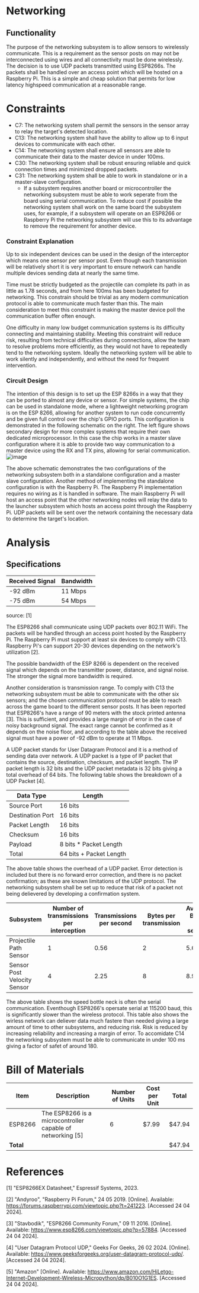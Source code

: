 # Networking

## Functionality
The purpose of the networking subsystem is to allow sensors to wirelessly communicate. This is a requirement as the sensor posts on may not be interconnected using wires and all connectivity must be done wirelessly. The decision is to use UDP packets transmitted using ESP8266s. The packets shall be handled over an access point which will be hosted on a Raspberry Pi. This is a simple and cheap solution that permits for low latency highspeed communication at a reasonable range.

# Constraints
* C7: The networking system shall permit the sensors in the sensor array to relay the target's detected location. 
* C13: The networking system shall have the ability to allow up to 6 input devices to communicate with each other.
* C14: The networking system shall ensure all sensors are able to communicate their data to the master device in under 100ms.
* C30: The networking system shall be robust ensuring reliable and quick connection times and minimized dropped packets. 
* C31: The networking system shall be able to work in standalone or in a master-slave configuration.
   * If a subsystem requires another board or microcontroller the networking subsystem must be able to work seperate from the board using serial communication. To reduce cost if possible the networking system shall work on the same board the subsystem uses, for example, if a subsystem will operate on an ESP8266 or Raspberry Pi the networking subsystem will use this to its advantage to remove the requirement for another device.
### Constraint Explanation
Up to six independent devices can be used in the design of the interceptor which means one sensor per sensor post. Even though each transmission will be relatively short it is very important to ensure network can handle multiple devices sending data at nearly the same time.

Time must be strictly budgeted as the projectile can complete its path in as little as 1.78 seconds, and from here 100ms has been budgeted for networking. This constrain should be trivial as any modern communication protocol is able to communicate much faster than this. The main consideration to meet this constraint is making the master device poll the communication buffer often enough.

One difficulty in many low budget communication systems is its difficulty connecting and maintaining stability. Meeting this constraint will reduce risk, resulting from technical difficulties during connections, allow the team to resolve problems more efficiently, as they would not have to repeatedly tend to the networking system. Ideally the networking system will be able to work silently and independently, and without the need for frequent intervention. 

### Circuit Design
The intention of this design is to set up the ESP 8266s in a way that they can be ported to almost any device or sensor. For simple systems, the chip can be used in standalone mode, where a lightweight networking program is on the ESP 8266, allowing for another system to run code concurrently and be given full control over the chip's GPIO ports. This configuration is demonstrated in the following schematic on the right. The left figure shows secondary design for more complex systems that require their own dedicated microprocessor. In this case the chip works in a master slave configuration where it is able to provide two way communication to a master device using the RX and TX pins, allowing for serial communication.
![image](https://github.com/JTJones73/Capstone2024-Team2/assets/100542084/4bf2f6ab-f234-4ca2-bb89-3e166833ee76)

The above schematic demonstrates the two configurations of the networking subsystem both in a standalone configuration and a master slave configuration. Another method of implementing the standalone configuration is with the Raspberry Pi. The Raspberry Pi implementation requires no wiring as it is handled in software. The main Raspberry Pi will host an access point that the other networking nodes will relay the data to the launcher subsystem which hosts an access point through the Raspberry Pi. UDP packets will be sent over the network containing the necessary data to determine the target's location.

# Analysis
## Specifications
| Received  Signal | Bandwidth |
| --- | --- | 
| -92 dBm | 11 Mbps |
| -75 dBm | 54 Mbps |

source: [1]

The ESP8266 shall communicate using UDP packets over 802.11 WiFi. The packets will be handled through an access point hosted by the Raspberry Pi. The Raspberry Pi must support at least six devices to comply with C13. Raspberry Pi's can support 20-30 devices depending on the network's utilization [2].

The possible bandwidth of the ESP 8266 is dependent on the received signal which depends on the transmitter power, distance, and signal noise. The stronger the signal more bandwidth is required.

Another consideration is transmission range. To comply with C13 the networking subsystem must be able to communicate with the other six sensors; and the chosen communication protocol must be able to reach across the game board to the different sensor posts. It has been reported that ESP8266's have a range of 90 meters with the stock printed antenna [3]. This is sufficient, and provides a large margin of error in the case of noisy background signal. The exact range cannot be confirmed as it depends on the noise floor, and according to the table above the received signal must have a power of -92 dBm to operate at 11 Mbps.


A UDP packet stands for User Datagram Protocol and it is a method of sending data over network. A UDP packet is a type of IP packet that contains the source, destination, checksum, and packet length. The IP packet length is 32 bits and the UDP packet metadata is 32 bits giving a total overhead of 64 bits. The following table shows the breakdown of a UDP Packet [4].

| Data Type | Length |
| --- | --- | 
| Source Port | 16 bits |
| Destination Port | 16 bits |
| Packet Length | 16 bits |
| Checksum | 16 bits | 
| Payload | 8 bits * Packet Length | 
| Total | 64 bits + Packet Length |

The above table shows the overhead of a UDP packet. Error detection is included but there is no forward error correction, and there is no packet confirmation; as these are known limitations of the UDP protocol. The networking subsystem shall be set up to reduce that risk of a packet not being delievered by developing a confirmation system.

| Subsystem | Number of transmissions per interception | Transmissions per second | Bytes per transmission | Average Bytes per second | Serial Delay | Transmission Time | Total Time |
| --- | --- | --- | --- | --- | --- | --- | --- | 
| Projectile Path Sensor | 1 | 0.56 | 2 | 5.62 | 138.9 us | 7.27 us | 146.2 us |
| Sensor Post Velocity Sensor | 4 | 2.25 | 8 | 8.99 | 555.6 us | 0 us | 555.6 us |

The above table shows the speed bottle neck is often the serial communication. Eventhough ESP8266's opersate serial at 115200 baud, this is significantly slower than the wireless protocol. This table also shows the wirless network can deliever data much fastere than needed giving a large amount of time to other subsystems, and reducing risk. Risk is reduced by increasing reliability and increasing a margin of error. To accomidate C14 the networking subsystem must be able to communicate in under 100 ms giving a factor of safet of around 180.

# Bill of Materials
| Item | Description | Number of Units | Cost per Unit | Total |
| --- | --- | --- | --- | ---| 
| ESP8266 | The ESP8266 is a microcontroller capable of networking [5] | 6 | $7.99 | $47.94 |
| **Total** | | | | $47.94 |

# References

[1] 	"ESP8266EX Datasheet," Espressif Systems, 2023.

[2] 	"Andyroo", "Raspberry Pi Forum," 24 05 2019. [Online]. Available: https://forums.raspberrypi.com/viewtopic.php?t=241223. [Accessed 24 04 2024].

[3] 	"Stavbodik", "ESP8266 Community Forum," 09 11 2016. [Online]. Available: https://www.esp8266.com/viewtopic.php?p=57884. [Accessed 24 04 2024].

[4] 	"User Datagram Protocol UDP," Geeks For Geeks, 26 02 2024. [Online]. Available: https://www.geeksforgeeks.org/user-datagram-protocol-udp/. [Accessed 24 04 2024].

[5]   "Amazon" [Online]. Available: https://www.amazon.com/HiLetgo-Internet-Development-Wireless-Micropython/dp/B010O1G1ES. [Accessed 24 04 2024].

